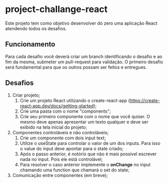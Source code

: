 # project-challange-react

Este projeto tem como objetivo desenvolver do zero uma aplicação React atendendo todos os desafios.

## Funcionamento
Para cada desafio você deverá criar um branch identificando o desafio e ao fim da mesma, submeter um pull-request para validação. O primeiro desafio será fundamental para que os outros possam ser feitos e entregues.

## Desafios
1. Criar projeto;
    1. Crie um projeto React utilizando o create-react-app (https://create-react-app.dev/docs/getting-started);
    2. Crie uma pasta com o nome "components";
    3. Crie seu primeiro componente com o nome que você quiser. O mesmo deve apenas apresentar um texto qualquer e deve ser exibido na tela inicial do projeto;
3. Componentes controláveis e não controláveis;
    1. Crie um componente com dois input text;
    2. Utilize o useState para controlar o valor de um dos inputs. Para isso o value do input deve apontar para o state criado;
    3. Após o passo anterior, é notório que não é mais possível escrever nada no input. Pois ele está controlável;
    4. Para resolver o caso anterior implemente o __onChange__ no input chamando uma function que chamará o set do state;
5. Comunicação entre componentes (em breve);
  
